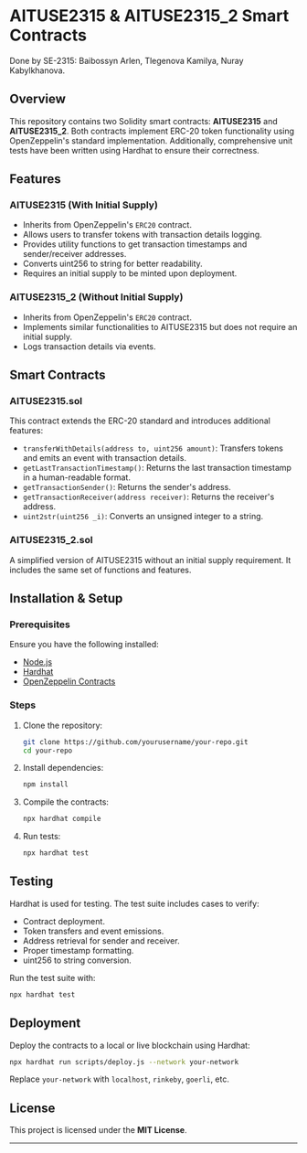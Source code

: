 # AITUSE2315 & AITUSE2315_2 Smart Contracts

Done by SE-2315: Baibossyn Arlen, Tlegenova Kamilya, Nuray Kabylkhanova.

## Overview
This repository contains two Solidity smart contracts: **AITUSE2315** and **AITUSE2315_2**. Both contracts implement ERC-20 token functionality using OpenZeppelin's standard implementation. Additionally, comprehensive unit tests have been written using Hardhat to ensure their correctness.

## Features
### AITUSE2315 (With Initial Supply)
- Inherits from OpenZeppelin's `ERC20` contract.
- Allows users to transfer tokens with transaction details logging.
- Provides utility functions to get transaction timestamps and sender/receiver addresses.
- Converts uint256 to string for better readability.
- Requires an initial supply to be minted upon deployment.

### AITUSE2315_2 (Without Initial Supply)
- Inherits from OpenZeppelin's `ERC20` contract.
- Implements similar functionalities to AITUSE2315 but does not require an initial supply.
- Logs transaction details via events.

## Smart Contracts
### AITUSE2315.sol
This contract extends the ERC-20 standard and introduces additional features:
- `transferWithDetails(address to, uint256 amount)`: Transfers tokens and emits an event with transaction details.
- `getLastTransactionTimestamp()`: Returns the last transaction timestamp in a human-readable format.
- `getTransactionSender()`: Returns the sender's address.
- `getTransactionReceiver(address receiver)`: Returns the receiver's address.
- `uint2str(uint256 _i)`: Converts an unsigned integer to a string.

### AITUSE2315_2.sol
A simplified version of AITUSE2315 without an initial supply requirement. It includes the same set of functions and features.

## Installation & Setup
### Prerequisites
Ensure you have the following installed:
- [Node.js](https://nodejs.org/)
- [Hardhat](https://hardhat.org/)
- [OpenZeppelin Contracts](https://www.npmjs.com/package/@openzeppelin/contracts)

### Steps
1. Clone the repository:
   ```sh
   git clone https://github.com/yourusername/your-repo.git
   cd your-repo
   ```
2. Install dependencies:
   ```sh
   npm install
   ```
3. Compile the contracts:
   ```sh
   npx hardhat compile
   ```
4. Run tests:
   ```sh
   npx hardhat test
   ```

## Testing
Hardhat is used for testing. The test suite includes cases to verify:
- Contract deployment.
- Token transfers and event emissions.
- Address retrieval for sender and receiver.
- Proper timestamp formatting.
- uint256 to string conversion.

Run the test suite with:
```sh
npx hardhat test
```

## Deployment
Deploy the contracts to a local or live blockchain using Hardhat:
```sh
npx hardhat run scripts/deploy.js --network your-network
```
Replace `your-network` with `localhost`, `rinkeby`, `goerli`, etc.

## License
This project is licensed under the **MIT License**.

---
